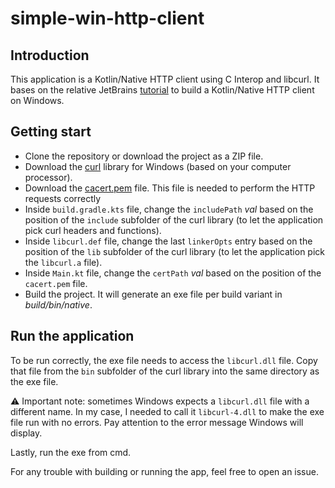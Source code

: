 # simple-win-http-client

## Introduction

This application is a Kotlin/Native HTTP client using C Interop and libcurl. It bases on the relative JetBrains [tutorial](https://kotlinlang.org/docs/native-app-with-c-and-libcurl.html) to build a Kotlin/Native HTTP client on Windows.

## Getting start

- Clone the repository or download the project as a ZIP file.
- Download the [curl](https://curl.se/windows/) library for Windows (based on your computer processor).
- Download the [cacert.pem](https://curl.se/docs/caextract.html) file. This file is needed to perform the HTTP requests correctly
- Inside `build.gradle.kts` file, change the `includePath` _val_ based on the position of the `include` subfolder of the curl library (to let the application pick curl headers and functions).
- Inside `libcurl.def` file, change the last `linkerOpts` entry based on the position of the `lib` subfolder of the curl library (to let the application pick the `libcurl.a` file).
- Inside `Main.kt` file, change the `certPath` _val_ based on the position of the `cacert.pem` file.
- Build the project. It will generate an exe file per build variant in _build/bin/native_.

## Run the application

To be run correctly, the exe file needs to access the `libcurl.dll` file. Copy that file from the `bin` subfolder of the curl library into the same directory as the exe file.

:warning: Important note: sometimes Windows expects a `libcurl.dll` file with a different name. In my case, I needed to call it `libcurl-4.dll` to make the exe file run with no errors. Pay attention to the error message Windows will display.

Lastly, run the exe from cmd.

For any trouble with building or running the app, feel free to open an issue.
